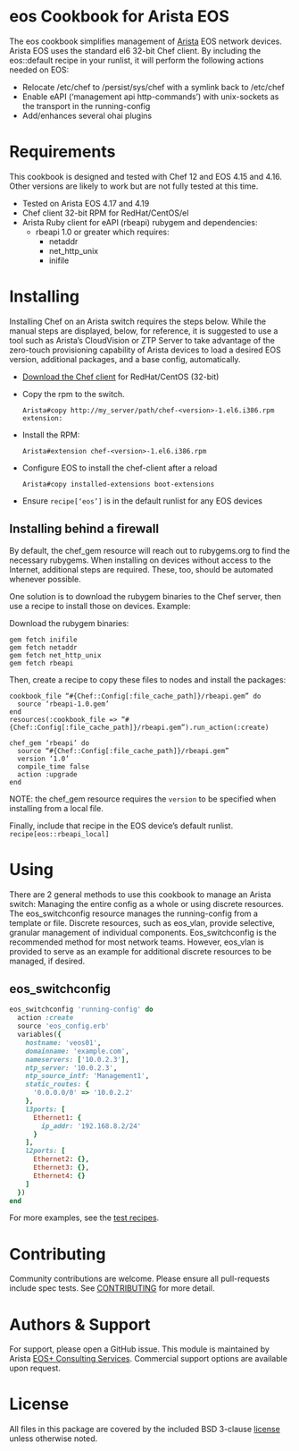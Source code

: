 # eos Cookbook for Arista EOS

The eos cookbook simplifies management of [Arista](https://www.arista.com/) EOS
network devices.  Arista EOS uses the standard el6 32-bit Chef client.  By
including the eos::default recipe in your runlist, it will perform the
following actions needed on EOS:
- Relocate /etc/chef to /persist/sys/chef with a symlink back to /etc/chef
- Enable eAPI (‘management api http-commands’) with unix-sockets as the
  transport in the running-config
- Add/enhances several ohai plugins

# Requirements

This cookbook is designed and tested with Chef 12 and EOS 4.15 and 4.16. Other
versions are likely to work but are not fully tested at this time.

  - Tested on Arista EOS 4.17 and 4.19
  - Chef client 32-bit RPM for RedHat/CentOS/el
  - Arista Ruby client for eAPI (rbeapi) rubygem and dependencies:
    - rbeapi 1.0 or greater which requires:
      - netaddr
      - net_http_unix
      - inifile

# Installing

Installing Chef on an Arista switch requires the steps below. While the
manual steps are displayed, below, for reference, it is suggested to use a tool
such as Arista’s CloudVision or ZTP Server to take advantage of the zero-touch
provisioning capability of Arista devices to load a desired EOS version,
additional packages, and a base config, automatically.

- [Download the Chef client](https://downloads.chef.io/chef-client/redhat/)
  for RedHat/CentOS (32-bit)
- Copy the rpm to the switch.

    ```
    Arista#copy http://my_server/path/chef-<version>-1.el6.i386.rpm extension:
    ```

- Install the RPM:

    ```
    Arista#extension chef-<version>-1.el6.i386.rpm
    ```

- Configure EOS to install the chef-client after a reload

    ```
    Arista#copy installed-extensions boot-extensions
    ```

- Ensure `recipe[‘eos’]` is in the default runlist for any EOS devices

## Installing behind a firewall

By default, the chef_gem resource will reach out to rubygems.org to find the
necessary rubygems.  When installing on devices without access to the Internet,
additional steps are required.  These, too, should be automated whenever
possible.

One solution is to download the rubygem binaries to the Chef server, then use a
recipe to install those on devices.  Example:

Download the rubygem binaries:

```
gem fetch inifile
gem fetch netaddr
gem fetch net_http_unix
gem fetch rbeapi
```

Then, create a recipe to copy these files to nodes and install the packages:

```
cookbook_file “#{Chef::Config[:file_cache_path]}/rbeapi.gem” do
  source ‘rbeapi-1.0.gem’
end
resources(:cookbook_file => “#{Chef::Config[:file_cache_path]}/rbeapi.gem”).run_action(:create)

chef_gem ‘rbeapi’ do
  source “#{Chef::Config[:file_cache_path]}/rbeapi.gem”
  version ‘1.0’
  compile_time false
  action :upgrade
end
```

NOTE: the chef_gem resource requires the `version` to be specified when
installing from a local file.

Finally, include that recipe in the EOS device’s default runlist.
`recipe[eos::rbeapi_local]`

# Using

There are 2 general methods to use this cookbook to manage an Arista switch:
Managing the entire config as a whole or using discrete resources. The
eos_switchconfig resource manages the running-config from a template or file.
Discrete resources, such as eos_vlan, provide selective, granular management of
individual components. Eos_switchconfig is the recommended method for most
network teams. However, eos_vlan is provided to serve as an example for
additional discrete resources to be managed, if desired.

## eos_switchconfig

```ruby
eos_switchconfig 'running-config' do
  action :create
  source 'eos_config.erb'
  variables({
    hostname: 'veos01',
    domainname: 'example.com',
    nameservers: ['10.0.2.3'],
    ntp_server: '10.0.2.3',
    ntp_source_intf: 'Management1',
    static_routes: {
      '0.0.0.0/0' => '10.0.2.2'
    },
    l3ports: [
      Ethernet1: {
        ip_addr: '192.168.8.2/24'
      }
    ],
    l2ports: [
      Ethernet2: {},
      Ethernet3: {},
      Ethernet4: {}
    ]
  })
end
```

For more examples, see the [test recipes](test/cookbooks/eos_test/recipes).

# Contributing

Community contributions are welcome.  Please ensure all pull-requests include
spec tests. See [CONTRIBUTING](CONTRIBUTING.md) for more detail.

# Authors & Support

For support, please open a GitHub issue.  This module is maintained by Arista
[EOS+ Consulting Services](mailto://eosplus-dev@arista.com). Commercial support
options are available upon request.

# License

All files in this package are covered by the included BSD 3-clause
[license](LICENSE) unless otherwise noted.
